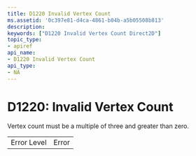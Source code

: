 ```yaml
---
title: D1220 Invalid Vertex Count
ms.assetid: '0c397e81-d4ca-4861-b04b-a5b05508b813'
description: 
keywords: ["D1220 Invalid Vertex Count Direct2D"]
topic_type:
- apiref
api_name:
- D1220 Invalid Vertex Count
api_type:
- NA
---
```


# D1220: Invalid Vertex Count

Vertex count must be a multiple of three and greater than zero.



|             |       |
|-------------|-------|
| Error Level | Error |



 

 

 





